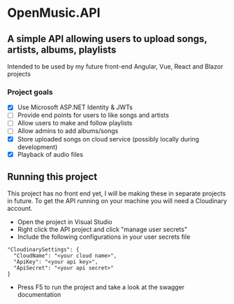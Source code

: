 # OpenMusic.API

## A simple API allowing users to upload songs, artists, albums, playlists
Intended to be used by my future front-end Angular, Vue, React and Blazor projects

### Project goals
- [x] Use Microsoft ASP.NET Identity & JWTs
- [ ] Provide end points for users to like songs and artists
- [ ] Allow users to make  and follow playlists
- [ ] Allow admins to add albums/songs
- [x] Store uploaded songs on cloud service (possibly locally during development)
- [x] Playback of audio files

## Running this project
This project has no front end yet, I will be making these in separate projects in future. 
To get the API running on your machine you will need a Cloudinary account.
- Open the project in Visual Studio
- Right click the API project and click "manage user secrets"
- Include the following configurations in your user secrets file
```
"CloudinarySettings": {
  "CloudName": "<your cloud name>",
  "ApiKey": "<your api key>",
  "ApiSecret": "<your api secret>"
}
```
- Press F5 to run the project and take a look at the swagger documentation
